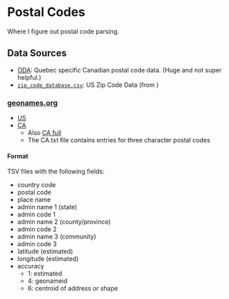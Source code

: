# Postal Codes

Where I figure out postal code parsing.

## Data Sources

- [ODA](./data/ODA_QC_v1.zip): Quebec specific Canadian postal code data. (Huge
  and not super helpful.)
- [`zip_code_database.csv`](./data/zip_code_database.csv): US Zip Code Data
  (from [](https://www.unitedstateszipcodes.org/zip-code-database/))

### [geonames.org](https://download.geonames.org/export/zip/)

- [US](./data/US/US.txt)
- [CA](./data/CA/CA.txt)
    - Also [CA full](./data/CA_full.txt)
    - The CA.txt file contains entries for three character postal codes

#### Format

TSV files with the following fields:

- country code
- postal code
- place name
- admin name 1 (state)
- admin code 1
- admin name 2 (county/province)
- admin code 2
- admin name 3 (community)
- admin code 3
- latitude (estimated)
- longitude (estimated)
- accuracy
  - 1: estimated
  - 4: geonameid
  - 6: centroid of address or shape
